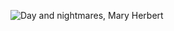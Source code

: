 ![Day and nightmares, Mary Herbert](https://d2w9rnfcy7mm78.cloudfront.net/9486375/original_2ba5080f316ec3dfcc839fc82ed8c214.jpg?1605225177?bc=0 "Day and nightmares, Mary Herbert")